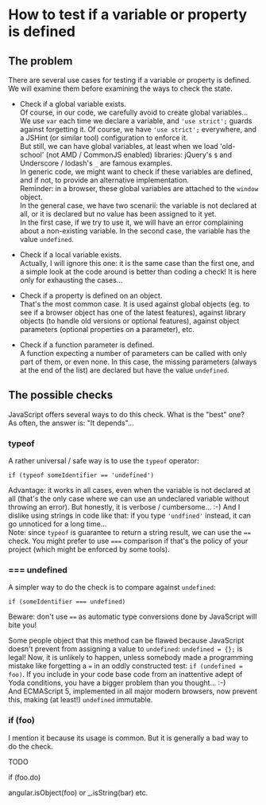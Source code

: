 # How to test if a variable or property is defined

## The problem

There are several use cases for testing if a variable or property is defined. We will examine them before examining the ways to check the state.

- Check if a global variable exists.<br>
Of course, in our code, we carefully avoid to create global variables... We use `var` each time we declare a variable, and `'use strict';` guards against forgetting it. Of course, we have `'use strict';` everywhere, and a JSHint (or similar tool) configuration to enforce it.<br>
But still, we can have global variables, at least when we load 'old-school' (not AMD / CommonJS enabled) libraries: jQuery's `$` and Underscore / lodash's `_` are famous examples.<br>
In generic code, we might want to check if these variables are defined, and if not, to provide an alternative implementation.<br>
Reminder: in a browser, these global variables are attached to the `window` object.<br>
In the general case, we have two scenarii: the variable is not declared at all, or it is declared but no value has been assigned to it yet.<br>
In the first case, if we try to use it, we will have an error complaining about a non-existing variable.
In the second case, the variable has the value `undefined`.

- Check if a local variable exists.<br>
Actually, I will ignore this one: it is the same case than the first one, and a simple look at the code around is better than coding a check! It is here only for exhausting the cases...

- Check if a property is defined on an object.<br>
That's the most common case. It is used against global objects (eg. to see if a browser object has one of the latest features), against library objects (to handle old versions or optional features), against object parameters (optional properties on a parameter), etc.

- Check if a function parameter is defined.<br>
A function expecting a number of parameters can be called with only part of them, or even none.
In this case, the missing parameters (always at the end of the list) are declared but have the value `undefined`.

## The possible checks

JavaScript offers several ways to do this check. What is the "best" one?<br>
As often, the answer is: "It depends"...

### typeof

A rather universal / safe way is to use the `typeof` operator:
```
if (typeof someIdentifier == 'undefined')
```
Advantage: it works in all cases, even when the variable is not declared at all (that's the only case where we can use an undeclared variable without throwing an error). But honestly, it is verbose / cumbersome... :-) And I dislike using strings in code like that: if you type `'undfined'` instead, it can go unnoticed for a long time...<br>
Note: since `typeof` is guarantee to return a string result, we can use the `==` check. You might prefer to use `===` comparison if that's the policy of your project (which might be enforced by some tools).

### === undefined

A simpler way to do the check is to compare against `undefined`:
```
if (someIdentifier === undefined)
```
Beware: don't use `==` as automatic type conversions done by JavaScript will bite you!

Some people object that this method can be flawed because JavaScript doesn't prevent from assigning a value to `undefined`:
`undefined = {};` is legal!
Now, it is unlikely to happen, unless somebody made a programming mistake like forgetting a `=` in an oddly constructed test: `if (undefined = foo)`.
If you include in your code base code from an inattentive adept of Yoda conditions, you have a bigger problem than you thought... :-)<br>
And ECMAScript 5, implemented in all major modern browsers, now prevent this, making (at least!) `undefined` immutable.

### if (foo)

I mention it because its usage is common. But it is generally a bad way to do the check.

TODO

if (foo.do)

angular.isObject(foo) or _.isString(bar)
etc.


